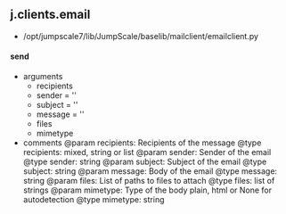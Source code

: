## j.clients.email

- /opt/jumpscale7/lib/JumpScale/baselib/mailclient/emailclient.py

#### send 
- arguments
    - recipients
    - sender = ''
    - subject = ''
    - message = ''
    - files
    - mimetype
- comments
    @param recipients: Recipients of the message
    @type recipients: mixed, string or list
    @param sender: Sender of the email
    @type sender: string
    @param subject: Subject of the email
    @type subject: string
    @param message: Body of the email
    @type message: string
    @param files: List of paths to files to attach
    @type files: list of strings
    @param mimetype: Type of the body plain, html or None for autodetection
    @type mimetype: string

